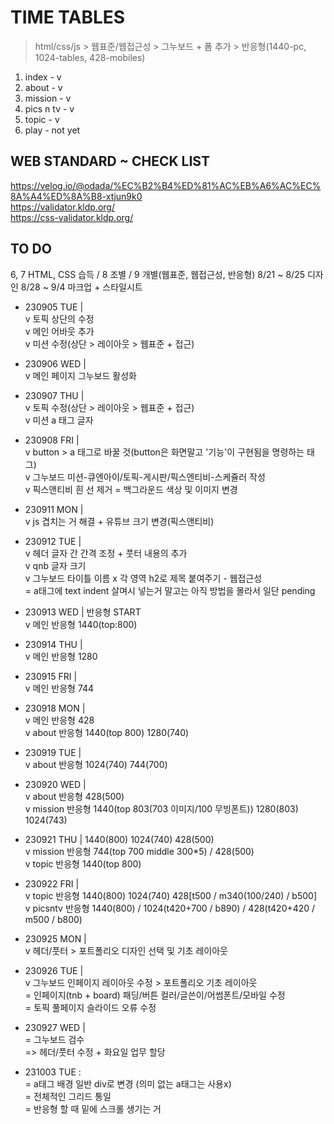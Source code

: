 # TIME TABLES

> html/css/js > 웹표준/웹접근성 > 그누보드 + 폼 추가 > 반응형(1440-pc, 1024-tables, 428-mobiles)

1. index - v
2. about - v
3. mission - v
4. pics n tv - v
5. topic - v
6. play - not yet

## WEB STANDARD ~ CHECK LIST

https://velog.io/@odada/%EC%B2%B4%ED%81%AC%EB%A6%AC%EC%8A%A4%ED%8A%B8-xtjun9k0  
https://validator.kldp.org/  
https://css-validator.kldp.org/

## TO DO

6, 7 HTML, CSS 습득 / 8 조별 / 9 개별(웹표준, 웹접근성, 반응형) 8/21 ~ 8/25 디자인 8/28 ~ 9/4 마크업 + 스타일시트

- 230905 TUE |  
  v 토픽 상단의 수정  
  v 메인 어바웃 추가  
  v 미션 수정(상단 > 레이아웃 > 웹표준 + 접근)

- 230906 WED |  
  v 메인 페이지 그누보드 활성화

- 230907 THU |  
  v 토픽 수정(상단 > 레이아웃 > 웹표준 + 접근)  
  v 미션 a 태그 글자

- 230908 FRI |  
  v button > a 태그로 바꿀 것(button은 화면말고 '기능'이 구현됨을 명령하는 태그)  
  v 그누보드 미션-큐엔아이/토픽-게시판/픽스엔티비-스케쥴러 작성  
  v 픽스앤티비 흰 선 제거 = 백그라운드 색상 및 이미지 변경

- 230911 MON |  
  v js 겹치는 거 해결 + 유튜브 크기 변경(픽스앤티비)

- 230912 TUE |  
  v 헤더 글자 간 간격 조정 + 풋터 내용의 추가  
  v qnb 글자 크기  
  v 그누보드 타이틀 이름
  x 각 영역 h2로 제목 붙여주기 - 웹접근성  
   = a태그에 text indent 살며시 넣는거 말고는 아직 방법을 몰라서 일단 pending

- 230913 WED | 반응형 START  
  v 메인 반응형 1440(top:800)

- 230914 THU |  
  v 메인 반응형 1280

- 230915 FRI |  
  v 메인 반응형 744

- 230918 MON |  
  v 메인 반응형 428  
  v about 반응형 1440(top 800) 1280(740)
- 230919 TUE |  
  v about 반응형 1024(740) 744(700)

- 230920 WED |  
  v about 반응형 428(500)  
  v mission 반응형 1440(top 803(703 이미지/100 무빙폰트)) 1280(803) 1024(743)

- 230921 THU | 1440(800) 1024(740) 428(500)  
  v mission 반응형 744(top 700 middle 300\*5) / 428(500)  
  v topic 반응형 1440(top 800)

- 230922 FRI |  
  v topic 반응형 1440(800) 1024(740) 428[t500 / m340(100/240) / b500]  
  v picsntv 반응형 1440(800) / 1024(t420+700 / b890) / 428(t420+420 / m500 / b800)

- 230925 MON |  
  v 헤더/풋터 > 포트폴리오 디자인 선택 및 기초 레이아웃

- 230926 TUE |  
  v 그누보드 인페이지 레이아웃 수정 > 포트폴리오 기초 레이아웃  
  = 인페이지(tnb + board) 패딩/버튼 컬러/글쓴이/어썸폰트/모바일 수정  
  = 토픽 풀페이지 슬라이드 오류 수정

- 230927 WED |  
  = 그누보드 검수  
   => 헤더/풋터 수정 + 화요일 업무 할당

- 231003 TUE :  
  = a태그 배경 일반 div로 변경
  (의미 없는 a태그는 사용x)  
  = 전체적인 그리드 통일  
  = 반응형 할 때 밑에 스크롤 생기는 거
